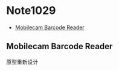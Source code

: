# Note1029

<!-- MarkdownTOC -->

- [Mobilecam Barcode Reader](#mobilecam-barcode-reader)

<!-- /MarkdownTOC -->

## Mobilecam Barcode Reader

原型重新设计

